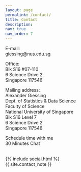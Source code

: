 ```yaml
---
layout: page
permalink: /contact/
title: Contact
description: 
nav: true
nav_order: 7
---
```




<div class="row">    
    <div class="col-sm-4 col-xs-6">
      <p> <span class="font-weight-bolder">E-mail:</span> <br>
      giessing@nus.edu.sg </p>
      <p> <span class="font-weight-bolder">Office:</span> <br>
      Blk S16 #07-110 <br>
      6 Science Drive 2 <br>
      Singapore 117546 </p> 
    </div>
    <div class="col-sm-4 col-xs-6">
      <p> <span class="font-weight-bolder">Mailing address:</span> <br>
      Alexander Giessing <br>
      Dept. of Statistics & Data Science <br>
      Faculty of Science <br>
      National University of Singapore <br>
      Blk S16 Level 7 <br>
      6 Science Drive 2 <br>
      Singapore 117546 </p>  
    </div>
    <div class="col-sm-4 col-xs-6">
      <p> <span class="font-weight-bolder">Schedule time with me</span> <br>
      <a> 30 Minutes Chat </a> </p>
      <!-- <a href = "https://calendly.com/giessing-7xc/30min" target="_new"> 30 Minutes Chat </a> </p> -->
    </div>
</div>

<br>

<div class="social">
  <div class="contact-icons">
    {% include social.html %}
  </div>

  <div class="contact-note">
    {{ site.contact_note }}
  </div>
</div>
